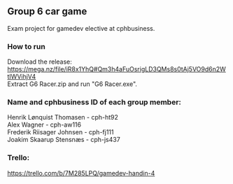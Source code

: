 ## Group 6 car game 
Exam project for gamedev elective at cphbusiness.  
### How to run
Download the release: https://mega.nz/file/iR8x1YhQ#Qm3h4aFuOsrigLD3QMs8s0tAj5VO9d6n2WtIWVihjV4  
Extract G6 Racer.zip and run "G6 Racer.exe".  
### Name and cphbusiness ID of each group member:  
Henrik Lønquist Thomasen - cph-ht92  
Alex Wagner - cph-aw116  
Frederik Riisager Johnsen - cph-fj111  
Joakim Skaarup Stensnæs - cph-js437  
### Trello:  
https://trello.com/b/7M285LPQ/gamedev-handin-4
